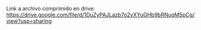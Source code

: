 Link a archivo comprimido en drive: https://drive.google.com/file/d/1DuZyPAJLazb7o2vXYuGHb9bRNuqM5pCg/view?usp=sharing
